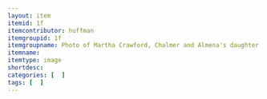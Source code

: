 ```yaml
---
layout: item
itemid: 1f
itemcontributor: huffman
itemgroupid: 1f
itemgroupname: Photo of Martha Crawford, Chalmer and Almena's daughter and her five children 
itemname: 
itemtype: image
shortdesc: 
categories: [  ]
tags: [  ]
---
```







